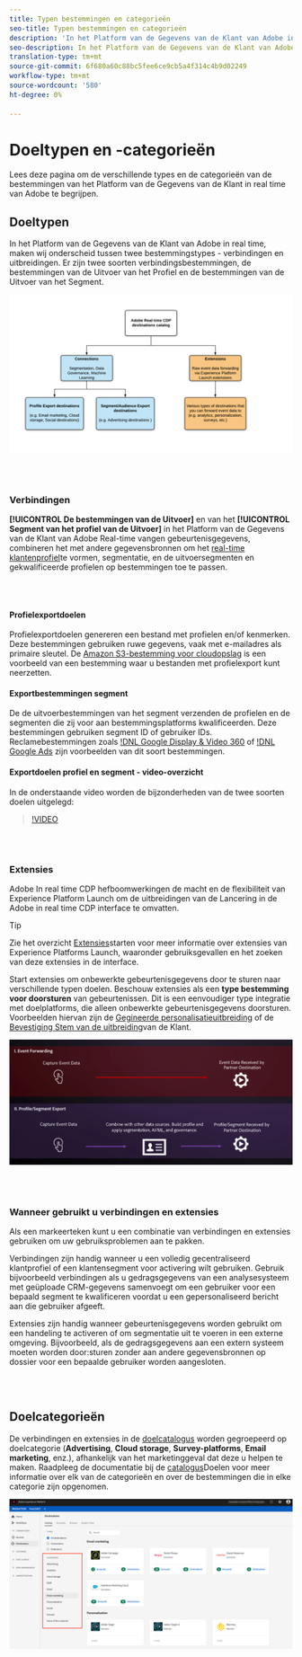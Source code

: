 ```yaml
---
title: Typen bestemmingen en categorieën
seo-title: Typen bestemmingen en categorieën
description: 'In het Platform van de Gegevens van de Klant van Adobe in real time, vangen de de bestemmingen van de Uitvoer van het Profiel/van het Segment gebeurtenisgegevens, combineren het met andere gegevensbronnen, passen segmentatie, en de de uitvoersegmenten en gekwalificeerde profielen op bestemmingen toe. Start extensies om onbewerkte gebeurtenisgegevens door te sturen naar verschillende typen doelen. '
seo-description: In het Platform van de Gegevens van de Klant van Adobe in real time, vangen de de bestemmingen van de Uitvoer van het Profiel/van het Segment gebeurtenisgegevens, combineren het met andere gegevensbronnen, passen segmentatie, en de de uitvoersegmenten en gekwalificeerde profielen op bestemmingen toe. Start extensies om onbewerkte gebeurtenisgegevens door te sturen naar verschillende typen doelen.
translation-type: tm+mt
source-git-commit: 6f680a60c88bc5fee6ce9cb5a4f314c4b9d02249
workflow-type: tm+mt
source-wordcount: '580'
ht-degree: 0%

---
```



# Doeltypen en -categorieën

Lees deze pagina om de verschillende types en de categorieën van de bestemmingen van het Platform van de Gegevens van de Klant in real time van Adobe te begrijpen.

## Doeltypen

In het Platform van de Gegevens van de Klant van Adobe in real time, maken wij onderscheid tussen twee bestemmingstypes - verbindingen en uitbreidingen. Er zijn twee soorten verbindingsbestemmingen, de bestemmingen van de Uitvoer van het Profiel en de bestemmingen van de Uitvoer van het Segment.

![Soorten bestemmingen](/help/rtcdp/destinations/assets/types-of-destinations.png)

<br> 

### Verbindingen

**[!UICONTROL De bestemmingen van de Uitvoer]** en van het **[!UICONTROL Segment van het profiel van de Uitvoer]** in het Platform van de Gegevens van de Klant van Adobe Real-time vangen gebeurtenisgegevens, combineren het met andere gegevensbronnen om het [real-time klantenprofiel](/help/profile/home.md)te vormen, segmentatie, en de uitvoersegmenten en gekwalificeerde profielen op bestemmingen toe te passen.

<br> 

#### Profielexportdoelen

Profielexportdoelen genereren een bestand met profielen en/of kenmerken. Deze bestemmingen gebruiken ruwe gegevens, vaak met e-mailadres als primaire sleutel. De [Amazon S3-bestemming voor cloudopslag](/help/rtcdp/destinations/amazon-s3-destination.md) is een voorbeeld van een bestemming waar u bestanden met profielexport kunt neerzetten.

#### Exportbestemmingen segment

De de uitvoerbestemmingen van het segment verzenden de profielen en de segmenten die zij voor aan bestemmingsplatforms kwalificeerden. Deze bestemmingen gebruiken segment ID of gebruiker IDs. Reclamebestemmingen zoals [!DNL Google Display & Video 360](/help/rtcdp/destinations/google-dv360-destination.md) of [!DNL Google Ads](/help/rtcdp/destinations/google-ads-destination.md) zijn voorbeelden van dit soort bestemmingen.

#### Exportdoelen profiel en segment - video-overzicht

In de onderstaande video worden de bijzonderheden van de twee soorten doelen uitgelegd:

>[!VIDEO](https://video.tv.adobe.com/v/29707?quality=12)

<br> 

### Extensies

Adobe In real time CDP hefboomwerkingen de macht en de flexibiliteit van Experience Platform Launch om de uitbreidingen van de Lancering in de Adobe in real time CDP interface te omvatten.

>[!TIP]
>
>Zie het overzicht [Extensies](/help/rtcdp/destinations/experience-platform-launch-extensions.md)starten voor meer informatie over extensies van Experience Platforms Launch, waaronder gebruiksgevallen en het zoeken van deze extensies in de interface.

Start extensies om onbewerkte gebeurtenisgegevens door te sturen naar verschillende typen doelen. Beschouw extensies als een **type bestemming voor doorsturen** van gebeurtenissen. Dit is een eenvoudiger type integratie met doelplatforms, die alleen onbewerkte gebeurtenisgegevens doorsturen. Voorbeelden hiervan zijn de [Gegineerde personalisatieuitbreiding](/help/rtcdp/destinations/gainsight-extension.md) of de [Bevestiging Stem van de uitbreiding](/help/rtcdp/destinations/confirmit-digital-feedback-extension.md)van de Klant.

![Extensies van Experience Platforms Launch vergeleken met andere bestemmingen](/help/rtcdp/destinations/assets/launch-and-other-destinations.png)

<br> 

### Wanneer gebruikt u verbindingen en extensies

Als een markeerteken kunt u een combinatie van verbindingen en extensies gebruiken om uw gebruiksproblemen aan te pakken.

Verbindingen zijn handig wanneer u een volledig gecentraliseerd klantprofiel of een klantensegment voor activering wilt gebruiken. Gebruik bijvoorbeeld verbindingen als u gedragsgegevens van een analysesysteem met geüploade CRM-gegevens samenvoegt om een gebruiker voor een bepaald segment te kwalificeren voordat u een gepersonaliseerd bericht aan die gebruiker afgeeft.

Extensies zijn handig wanneer gebeurtenisgegevens worden gebruikt om een handeling te activeren of om segmentatie uit te voeren in een externe omgeving. Bijvoorbeeld, als de gedragsgegevens aan een extern systeem moeten worden door:sturen zonder aan andere gegevensbronnen op dossier voor een bepaalde gebruiker worden aangesloten.

<br> 

## Doelcategorieën

De verbindingen en extensies in de [doelcatalogus](https://platform.adobe.com/destination/catalog) worden gegroepeerd op doelcategorie (**Advertising**, **Cloud storage**, **Survey-platforms**, **Email marketing**, enz.), afhankelijk van het marketinggeval dat deze u helpen te maken. Raadpleeg de documentatie bij de [catalogus](/help/rtcdp/destinations/destinations-catalog.md)Doelen voor meer informatie over elk van de categorieën en over de bestemmingen die in elke categorie zijn opgenomen.

![Doelcategorieën](/help/rtcdp/destinations/assets/destination-categories-menu.png)

